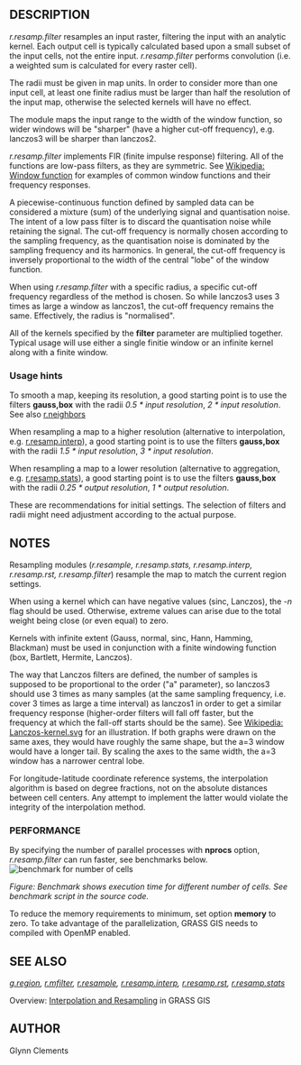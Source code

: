 
## DESCRIPTION

*r.resamp.filter* resamples an input raster, filtering the
input with an analytic kernel. Each output cell is typically calculated
based upon a small subset of the input cells, not the entire input.
*r.resamp.filter* performs convolution (i.e. a weighted sum is
calculated for every raster cell).

The radii must be given in map units. In order to consider more than
one input cell, at least one finite radius must be larger than half the
resolution of the input map, otherwise the selected kernels will have
no effect.

The module maps the input range to the width of the window function, so
wider windows will be "sharper" (have a higher cut-off frequency), e.g.
lanczos3 will be sharper than lanczos2.

*r.resamp.filter* implements FIR (finite impulse response) filtering. All
of the functions are low-pass filters, as they are symmetric. See
[Wikipedia: Window function](https://en.wikipedia.org/wiki/Window_function)
for examples of common window functions and their frequency responses.

A piecewise-continuous function defined by sampled data can be considered
a mixture (sum) of the underlying signal and quantisation noise. The
intent of a low pass filter is to discard the quantisation noise while
retaining the signal.
The cut-off frequency is normally chosen according to the sampling
frequency, as the quantisation noise is dominated by the sampling
frequency and its harmonics. In general, the cut-off frequency is
inversely proportional to the width of the central "lobe" of the window
function.

When using *r.resamp.filter* with a specific radius, a specific
cut-off frequency regardless of the method is chosen. So while lanczos3
uses 3 times as large a window as lanczos1, the cut-off frequency remains
the same. Effectively, the radius is "normalised".

All of the kernels specified by the **filter** parameter are
multiplied together. Typical usage will use either a single finitie
window or an infinite kernel along with a finite window.

### Usage hints

To smooth a map, keeping its resolution, a good starting point is to
use the filters **gauss,box** with the radii *0.5 \* input
resolution*, *2 \* input resolution*. See also [r.neighbors](r.neighbors.html)

When resampling a map to a higher resolution (alternative to
interpolation, e.g. [r.resamp.interp](r.resamp.interp.html)), a good starting point
is to use the filters **gauss,box** with the radii *1.5 \* input
resolution*, *3 \* input resolution*.

When resampling a map to a lower resolution (alternative to
aggregation, e.g. [r.resamp.stats](r.resamp.stats.html)), a
good starting point is to use the filters **gauss,box** with the
radii *0.25 \* output resolution*, *1 \* output
resolution*.

These are recommendations for initial settings. The selection of
filters and radii might need adjustment according to the actual
purpose.

## NOTES

Resampling modules (*r.resample, r.resamp.stats, r.resamp.interp,
r.resamp.rst, r.resamp.filter*) resample the map to match the
current region settings.

When using a kernel which can have negative values (sinc, Lanczos),
the *-n* flag should be used. Otherwise, extreme values can
arise due to the total weight being close (or even equal) to zero.

Kernels with infinite extent (Gauss, normal, sinc, Hann, Hamming,
Blackman) must be used in conjunction with a finite windowing function
(box, Bartlett, Hermite, Lanczos).

The way that Lanczos filters are defined, the number of samples is
supposed to be proportional to the order ("a" parameter), so lanczos3
should use 3 times as many samples (at the same sampling frequency, i.e.
cover 3 times as large a time interval) as lanczos1 in order to get a
similar frequency response (higher-order filters will fall off faster, but
the frequency at which the fall-off starts should be the same). See
[Wikipedia: Lanczos-kernel.svg](https://en.wikipedia.org/wiki/File%3ALanczos-kernel.svg)
for an illustration. If both graphs were drawn on the same axes, they
would have roughly the same shape, but the a=3 window would have a longer
tail. By scaling the axes to the same width, the a=3 window has a narrower
central lobe.

For longitude-latitude coordinate reference systems,
the interpolation algorithm is based on
degree fractions, not on the absolute distances between cell centers. Any
attempt to implement the latter would violate the integrity of the
interpolation method.

### PERFORMANCE

By specifying the number of parallel processes with **nprocs** option,
*r.resamp.filter* can run faster, see benchmarks below.
![benchmark for number of cells](r_resamp_filter_benchmark_size.png)

*Figure: Benchmark shows execution time for different
number of cells. See benchmark script in the source code.*

To reduce the memory requirements to minimum, set option **memory** to zero.
To take advantage of the parallelization, GRASS GIS
needs to compiled with OpenMP enabled.

## SEE ALSO

*[g.region](g.region.html),
[r.mfilter](r.mfilter.html),
[r.resample](r.resample.html),
[r.resamp.interp](r.resamp.interp.html),
[r.resamp.rst](r.resamp.rst.html),
[r.resamp.stats](r.resamp.stats.html)*

Overview: [Interpolation and Resampling](https://grasswiki.osgeo.org/wiki/Interpolation) in GRASS GIS

## AUTHOR

Glynn Clements
